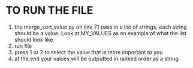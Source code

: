 
# TO RUN THE FILE

1. the merge_sort_value.py on line 71 pass in a list of strings, each string should be a value. Look at MY_VALUES as an example of what the list should look like
2. run file
3. press 1 or 2 to select the value that is more important to you
4. at the end your values will be outputted in ranked order as a string
